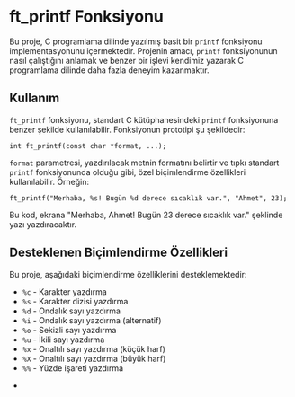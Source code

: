 <!DOCTYPE html>
<html>
  <head>
    <meta charset="UTF-8">
  </head>
  <body>
    <h1>ft_printf Fonksiyonu</h1>
    <p>Bu proje, C programlama dilinde yazılmış basit bir <code>printf</code> fonksiyonu implementasyonunu içermektedir. Projenin amacı, <code>printf</code> fonksiyonunun nasıl çalıştığını anlamak ve benzer bir işlevi kendimiz yazarak C programlama dilinde daha fazla deneyim kazanmaktır.</p>
    <h2>Kullanım</h2>
    <p><code>ft_printf</code> fonksiyonu, standart C kütüphanesindeki <code>printf</code> fonksiyonuna benzer şekilde kullanılabilir. Fonksiyonun prototipi şu şekildedir:</p>
    <pre><code>int ft_printf(const char *format, ...);</code></pre>
    <p><code>format</code> parametresi, yazdırılacak metnin formatını belirtir ve tıpkı standart <code>printf</code> fonksiyonunda olduğu gibi, özel biçimlendirme özellikleri kullanılabilir. Örneğin:</p>
    <pre><code>ft_printf("Merhaba, %s! Bugün %d derece sıcaklık var.", "Ahmet", 23);</code></pre>
    <p>Bu kod, ekrana "Merhaba, Ahmet! Bugün 23 derece sıcaklık var." şeklinde yazı yazdıracaktır.</p>
    <h2>Desteklenen Biçimlendirme Özellikleri</h2>
    <p>Bu proje, aşağıdaki biçimlendirme özelliklerini desteklemektedir:</p>
    <ul>
      <li><code>%c</code> - Karakter yazdırma</li>
      <li><code>%s</code> - Karakter dizisi yazdırma</li>
      <li><code>%d</code> - Ondalık sayı yazdırma</li>
      <li><code>%i</code> - Ondalık sayı yazdırma (alternatif)</li>
      <li><code>%o</code> - Sekizli sayı yazdırma</li>
      <li><code>%u</code> - İkili sayı yazdırma</li>
      <li><code>%x</code> - Onaltılı sayı yazdırma (küçük harf)</li>
      <li><code>%X</code> - Onaltılı sayı yazdırma (büyük harf)</li>
      <li><code>%%</code> - Yüzde işareti yazdırma</li>
    </ul>
    <ul>
      <li
